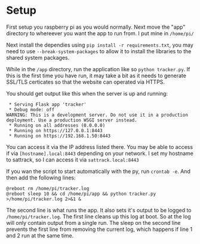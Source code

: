 # Setup

First setup you raspberry pi as you would normally. Next move the "app" directory to whereever you want the app to run from. I put mine in `/home/pi/`

Next install the dependies using `pip install -r requirements.txt`, you may need to use `--break-system-packages` to allow it to install the libraries to the shared system packages.

While in the `/app` directory, run the application like so `python tracker.py`. If this is the first time you have run, it may take a bit as it needs to generate SSL/TLS certicates so that the website can operated via HTTPS.

You should get output like this when the server is up and running:
```
 * Serving Flask app 'tracker'
 * Debug mode: off
WARNING: This is a development server. Do not use it in a production deployment. Use a production WSGI server instead.
 * Running on all addresses (0.0.0.0)
 * Running on https://127.0.0.1:8443
 * Running on https://192.168.1.50:8443

```

You can access it via the IP address listed there. You may be able to access if via `[hostname].local:8443` depending on your network. I set my hostname to sattrack, so I can access it via `sattrack.local:8443`

If you wan the script to start automatically with the py, run `crontab -e`. And then add the following lines:
```
@reboot rm /home/pi/tracker.log
@reboot sleep 10 && cd /home/pi/app && python tracker.py >/home/pi/tracker.log 2>&1 &
```

The second line is what runs the app. It also sets it's output to be logged to `/home/pi/tracker.log`. The first line cleans up this log at boot. So at the log will only contain output from a single run. The sleep on the second line prevents the first line from removing the current log, which happens if line 1 and 2 run at the same time.
